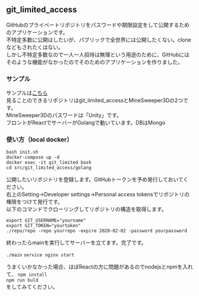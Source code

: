 ## git_limited_access

GitHubのプライベートリポジトリをパスワードや期限設定をして公開するためのアプリケーションです。  
不特定多数に公開はしたいが、パブリックで全世界には公開したくない。cloneなどもされたくはない。  
しかし不特定多数なので一人一人招待は無理という用途のために、GitHubにはそのような機能がなかったのでそのためのアプリケーションを作りました。  
  
### サンプル

サンプルは[こちら](http://35.233.244.144/)  
見ることのできるリポジトリはgit_limited_accessとMineSweeper3Dの2つです。  
MineSweeper3Dのパスワードは「Unity」です。  
フロントがReactでサーバーがGolangで動いています。DBはMongo  

### 使い方（local docker）  
  
`bash init.sh`  
`docker-compose up -d`  
`docker exec -it git_limited bash`  
`cd src/git_limited_access/golang`  
  
公開したいリポジトリを登録します。GitHubトークンを予め発行しておいてください。  
右上のSetting→Developer settings→Personal access tokensでリポジトリの権限をつけて発行です。  
以下のコマンドでクローリングしてリポジトリの構造を取得します。  
  
`export GIT_USERNAME="yourname"`  
`export GIT_TOKEN="yourtoken"`  
`./repo/repo -repo yourrepo -expire 2020-02-02 -password yourpassword`  
  
終わったらmainを実行してサーバーを立てます。完了です。  
  
`./main`
`service nginx start`

うまくいかなかった場合、ほぼReactの方に問題があるのでnodejsとnpmを入れて、
`npm install`  
`npm run buld`  
をしてみてください。

